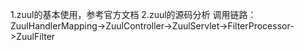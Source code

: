 1.zuul的基本使用，参考官方文档
2.zuul的源码分析
调用链路：ZuulHandlerMapping->ZuulController->ZuulServlet->FilterProcessor->ZuulFilter
